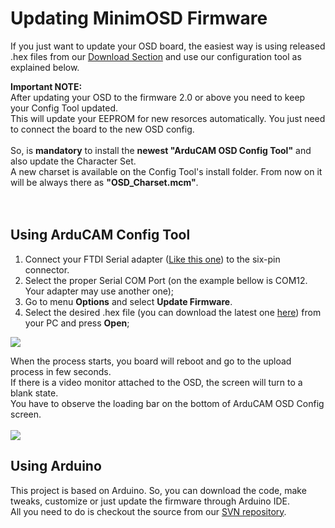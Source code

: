 # Updating MinimOSD Firmware #

If you just want to update your OSD board, the easiest way is using released .hex files from our [Download Section](http://code.google.com/p/arducam-osd/downloads/list) and use our configuration tool as explained below.

**Important NOTE:**<br>After updating your OSD to the firmware 2.0 or above you need to keep your Config Tool updated.<br> This will update your EEPROM for new resorces automatically. You just need to connect the board to the new OSD config.<br>
<br>So, is <b>mandatory</b> to install the <b>newest "ArduCAM OSD Config Tool"</b> and also update the Character Set.<br> A new charset is available on the Config Tool's install folder. From now on it will be always there as <b>"OSD_Charset.mcm"</b>.<br>
<br>
<br>
<h2>Using ArduCAM Config Tool</h2>

<ol><li>Connect your FTDI Serial adapter (<a href='https://store.diydrones.com/FTDI_Cable_3_3V_p/ttl-232r-3v3.htm'>Like this one</a>) to the six-pin connector.<br>
</li><li>Select the proper Serial COM Port (on the example bellow is COM12. Your adapter may use another one);<br>
</li><li>Go to menu <b>Options</b> and select <b>Update Firmware</b>.<br>
</li><li>Select the desired .hex file (you can download the latest one <a href='http://code.google.com/p/arducam-osd/downloads/list'>here</a>) from your PC and press <b>Open</b>;</li></ol>

<img src='http://arducam-osd.googlecode.com/svn/wiki/images/config_imgs/Serial.jpg' />

When the process starts, you board will reboot and go to the upload process in few seconds.<br>
If there is a video monitor attached to the OSD, the screen will turn to a blank state.<br>
You have to observe the loading bar on the bottom of ArduCAM OSD Config screen.<br>
<br>
<img src='http://arducam-osd.googlecode.com/svn/wiki/images/config_imgs/UpFirmware.jpg' />


<h2>Using Arduino</h2>

This project is based on Arduino. So, you can download the code, make tweaks, customize or just update the firmware through Arduino IDE.<br> All you need to do is checkout the source from our <a href='http://code.google.com/p/arducam-osd/source/checkout'>SVN repository</a>.
